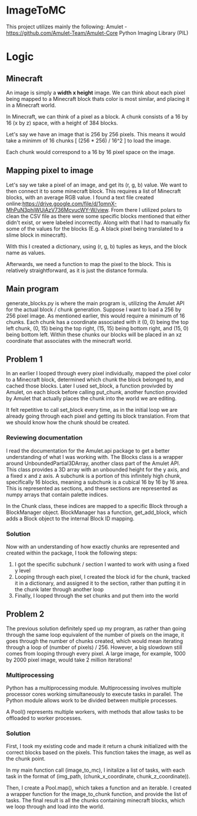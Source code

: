 # ImageToMC 
This project utilizes mainly the following:
Amulet - https://github.com/Amulet-Team/Amulet-Core
Python Imaging Library (PIL)

# Logic
## Minecraft 
An image is simply a **width x height** image. We can think about each pixel being mapped to a Minecraft block thats color is most similar, and placing it in a Minecraft world. 

In Minecraft, we can think of a pixel as a block. A chunk consists of a 16 by 16 (x by z) space, with a height of 384 blocks. 

Let's say we have an image that is 256 by 256 pixels. This means it would take a minimm of 16 chunks [ (256 * 256) / 16^2 ] to load the image. 

Each chunk would correspond to a 16 by 16 pixel space on the image.

## Mapping pixel to image 
Let's say we take a pixel of an image, and get its (r, g, b) value. We want to then connect it to some minecraft block. This requires a list of Minecraft blocks, with an average RGB value. I found a text file created online:https://drive.google.com/file/d/1omnX-MhPuN3phjWUiAzV736McyucWY-W/view. From there I utilized polars to clean the CSV file as there were some specific blocks mentioned that either didn't exist, or were labeled incorrectly. Along with that I had to manually fix some of the values for the blocks (E.g. A black pixel being translated to a slime block in minecraft). 

With this I created a dictionary, using (r, g, b) tuples as keys, and the block name as values. 

Afterwards, we need a function to map the pixel to the block. This is relatively straightforward, as it is just the distance formula. 

## Main program
generate_blocks.py is where the main program is, utilizing the Amulet API for the actual block / chunk generation. Suppose I want to load a 256 by 256 pixel image. As mentioned earlier, this would require a minimum of 16 chunks. Each chunk has a coordinate associated with it (0, 0) being the top left chunk, (0, 15) being the top right, (15, 15) being bottom right, and (15, 0) being bottom left. Within these chunks our blocks will be placed in an xz coordinate that associates with the minecraft world. 

## Problem 1
In an earlier I looped through every pixel individually, mapped the pixel color to a Minecraft block, determined which chunk the block belonged to, and cached those blocks. Later I used set_block, a function provivded by Amulet, on each block before calling put_chunk, another function provided by Amulet that actually places the chunk into the world we are editing. 

It felt repetitive to call set_block every time, as in the initial loop we are already going through each pixel and getting its block translation. From that we should know how the chunk should be created. 

### Reviewing documentation
I read the documentation for the Amulet.api package to get a better understanding of what I was working with. The Blocks class is a wrapper around UnboundedPartial3DArray, another class part of the Amulet API. This class provides a 3D array with an unbounded height for the y axis, and a fixed x and z axis. A subchunk is a portion of this infinitely high chunk, specifically 16 blocks, meaning a subchunk is a cubical 16 by 16 by 16 area. This is represented as sections, and these sections are represented as numpy arrays that contain palette indices.

In the Chunk class, these indices are mapped to a specific Block through a BlockManager object. BlockManager has a function, get_add_block, which adds a Block object to the internal Block ID mapping. 

### Solution
Now with an understanding of how exactly chunks are represented and created within the package, I took the following steps:
1. I got the specific subchunk / section I wanted to work with using a fixed y level
2. Looping through each pixel, I created the block id for the chunk, tracked it in a dictionary, and assigned it to the section, rather than putting it in the chunk later through another loop
3. Finally, I looped through the set chunks and put them into the world

## Problem 2 
The previous solution definitely sped up my program, as rather than going through the same loop equivalent of the number of pixels on the image, it goes through the number of chunks created, which would mean iterating through a loop of (number of pixels) / 256. However, a big slowdown still comes from looping through every pixel. A large image, for example, 1000 by 2000 pixel image, would take 2 million iterations! 

### Multiprocessing
Python has a multiprocessing module. Multiprocessing involves multiple processor cores working simultaneously to execute tasks in parallel. The Python module allows work to be divided between multiple processes. 

A Pool() represents multiple workers, with methods that allow tasks to be offloaded to worker processes. 

### Solution
First, I took my existing code and made it return a chunk initialized with the correct blocks based on the pixels. This function takes the image, as well as the chunk point. 

In my main function call (image_to_mc), I initalize a list of tasks, with each task in the format of (img_path, (chunk_x_coordinate, chunk_z_coordinate)). 

Then, I create a Pool.map(), which takes a function and an iterable. I created a wrapper function for the image_to_chunk function, and provide the list of tasks. The final result is all the chunks containing minecraft blocks, which we loop through and load into the world. 



